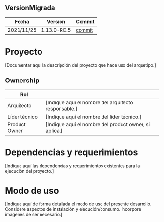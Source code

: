 ## VersionMigrada
| Fecha      | Version  | Commit  |
|---         |---       |---      | 
| 2021/11/25 | 1.13.0-RC.5 | [commit](http://bitbucket.bch.bancodechile.cl:7990/projects/CRED/repos/simulador-hipotecario-rest/commits/0ae07bbcce39e13400dc04d9cd0f489d7cf54c05) |

# Proyecto

[Documentar aquí la descripción del proyecto que hace uso del arquetipo.]

## Ownership

| Rol               |                                                         |
|---                |---                                                      |
| Arquitecto        |  [Indique aquí el nombre del arquitecto responsable.]   |
| Líder técnico     |  [Indique aquí el nombre del líder técnico.]            |
| Product Owner     |  [Indique aquí el nombre del product owner, si aplica.] |

# Dependencias y requerimientos

[Indique aquí las dependencias y requerimientos existentes para la ejecución del proyecto.]

# Modo de uso

[Indique aquí de forma detallada el modo de uso del presente desarrollo. Considere aspectos de instalación y ejecución/consumo. Incorpore imagenes de ser necesario.]